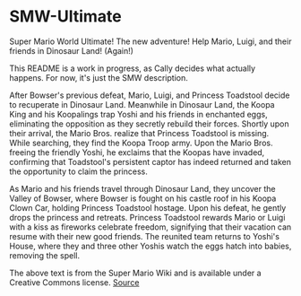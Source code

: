 <!-- Alright, Cally, what was the description beforehand?-->
# SMW-Ultimate
Super Mario World Ultimate! The new adventure! Help Mario, Luigi, and their friends in Dinosaur Land! (Again!)

This README is a work in progress, as Cally decides what actually happens. For now, it's just the SMW description.

After Bowser's previous defeat, Mario, Luigi, and Princess Toadstool decide to recuperate in Dinosaur Land. Meanwhile in Dinosaur Land, the Koopa King and his Koopalings trap Yoshi and his friends in enchanted eggs, eliminating the opposition as they secretly rebuild their forces. Shortly upon their arrival, the Mario Bros. realize that Princess Toadstool is missing. While searching, they find the Koopa Troop army. Upon the Mario Bros. freeing the friendly Yoshi, he exclaims that the Koopas have invaded, confirming that Toadstool's persistent captor has indeed returned and taken the opportunity to claim the princess.

As Mario and his friends travel through Dinosaur Land, they uncover the Valley of Bowser, where Bowser is fought on his castle roof in his Koopa Clown Car, holding Princess Toadstool hostage. Upon his defeat, he gently drops the princess and retreats. Princess Toadstool rewards Mario or Luigi with a kiss as fireworks celebrate freedom, signifying that their vacation can resume with their new good friends. The reunited team returns to Yoshi's House, where they and three other Yoshis watch the eggs hatch into babies, removing the spell.

The above text is from the Super Mario Wiki and is available under a Creative Commons license. [Source](https://www.mariowiki.com/Super_Mario_World)
